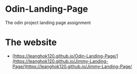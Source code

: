 # Odin-Landing-Page
The odin project landing page assignment

# The website
- [https://leanghok120.github.io/Odin-Landing-Page/](https://leanghok120.github.io/Jimmy-Landing-Page/)https://leanghok120.github.io/Jimmy-Landing-Page/
